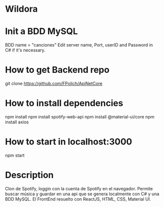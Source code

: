 # Wildora

# Init a BDD MySQL 
BDD name = "canciones"
Edit server name, Port, userID and Password in C# if it's necessary.

# How to get Backend repo
git clone https://github.com/FPolich/ApiNetCore

# How to install dependencies
npm install 
npm install spotify-web-api
npm install @material-ui/core
npm install axios

# How to start in localhost:3000
npm start

# Description

Clon de Spotify, loggin con la cuenta de Spotify en el navegador. Permite buscar música y guardar en una api que se genera localmente con C# y una BDD MySQL.
El FrontEnd resuelto con ReactJS, HTML, CSS, Material UI.


